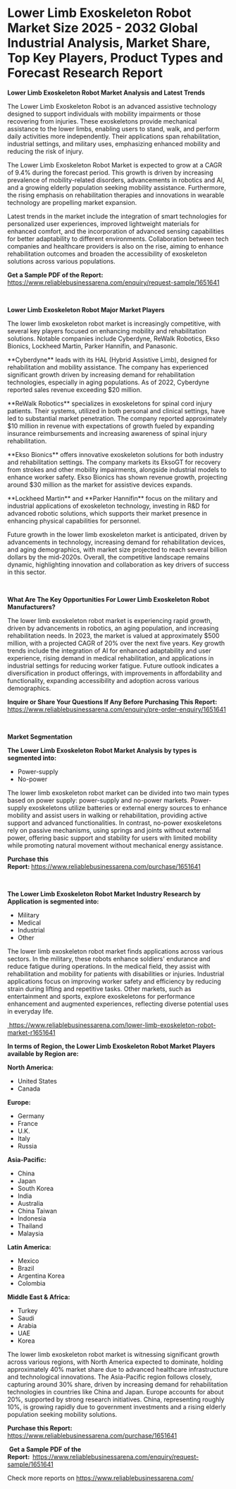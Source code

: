 <p><h1>Lower Limb Exoskeleton Robot Market Size 2025 - 2032 Global Industrial Analysis, Market Share, Top Key Players, Product Types and Forecast Research Report</h1></p><p><strong>Lower Limb Exoskeleton Robot Market Analysis and Latest Trends</strong></p>
<p><p>The Lower Limb Exoskeleton Robot is an advanced assistive technology designed to support individuals with mobility impairments or those recovering from injuries. These exoskeletons provide mechanical assistance to the lower limbs, enabling users to stand, walk, and perform daily activities more independently. Their applications span rehabilitation, industrial settings, and military uses, emphasizing enhanced mobility and reducing the risk of injury.</p><p>The Lower Limb Exoskeleton Robot Market is expected to grow at a CAGR of 9.4% during the forecast period. This growth is driven by increasing prevalence of mobility-related disorders, advancements in robotics and AI, and a growing elderly population seeking mobility assistance. Furthermore, the rising emphasis on rehabilitation therapies and innovations in wearable technology are propelling market expansion. </p><p>Latest trends in the market include the integration of smart technologies for personalized user experiences, improved lightweight materials for enhanced comfort, and the incorporation of advanced sensing capabilities for better adaptability to different environments. Collaboration between tech companies and healthcare providers is also on the rise, aiming to enhance rehabilitation outcomes and broaden the accessibility of exoskeleton solutions across various populations.</p></p>
<p><strong>Get a Sample PDF of the Report:&nbsp;</strong> <a href="https://www.reliablebusinessarena.com/enquiry/request-sample/1651641?utm_campaign=3495&utm_medium=2&utm_source=Github&utm_content=ia&utm_term=23032025&utm_id=lower-limb-exoskeleton-robot">https://www.reliablebusinessarena.com/enquiry/request-sample/1651641</a></p>
<p>&nbsp;</p>
<p><strong>Lower Limb Exoskeleton Robot Major Market Players</strong></p>
<p><p>The lower limb exoskeleton robot market is increasingly competitive, with several key players focused on enhancing mobility and rehabilitation solutions. Notable companies include Cyberdyne, ReWalk Robotics, Ekso Bionics, Lockheed Martin, Parker Hannifin, and Panasonic.</p><p>**Cyberdyne** leads with its HAL (Hybrid Assistive Limb), designed for rehabilitation and mobility assistance. The company has experienced significant growth driven by increasing demand for rehabilitation technologies, especially in aging populations. As of 2022, Cyberdyne reported sales revenue exceeding $20 million.</p><p>**ReWalk Robotics** specializes in exoskeletons for spinal cord injury patients. Their systems, utilized in both personal and clinical settings, have led to substantial market penetration. The company reported approximately $10 million in revenue with expectations of growth fueled by expanding insurance reimbursements and increasing awareness of spinal injury rehabilitation.</p><p>**Ekso Bionics** offers innovative exoskeleton solutions for both industry and rehabilitation settings. The company markets its EksoGT for recovery from strokes and other mobility impairments, alongside industrial models to enhance worker safety. Ekso Bionics has shown revenue growth, projecting around $30 million as the market for assistive devices expands.</p><p>**Lockheed Martin** and **Parker Hannifin** focus on the military and industrial applications of exoskeleton technology, investing in R&D for advanced robotic solutions, which supports their market presence in enhancing physical capabilities for personnel.</p><p>Future growth in the lower limb exoskeleton market is anticipated, driven by advancements in technology, increasing demand for rehabilitation devices, and aging demographics, with market size projected to reach several billion dollars by the mid-2020s. Overall, the competitive landscape remains dynamic, highlighting innovation and collaboration as key drivers of success in this sector.</p></p>
<p>&nbsp;</p>
<p><strong>What Are The Key Opportunities For Lower Limb Exoskeleton Robot Manufacturers?</strong></p>
<p><p>The lower limb exoskeleton robot market is experiencing rapid growth, driven by advancements in robotics, an aging population, and increasing rehabilitation needs. In 2023, the market is valued at approximately $500 million, with a projected CAGR of 20% over the next five years. Key growth trends include the integration of AI for enhanced adaptability and user experience, rising demand in medical rehabilitation, and applications in industrial settings for reducing worker fatigue. Future outlook indicates a diversification in product offerings, with improvements in affordability and functionality, expanding accessibility and adoption across various demographics.</p></p>
<p><strong>Inquire or Share Your Questions If Any Before Purchasing This Report:</strong> <a href="https://www.reliablebusinessarena.com/enquiry/pre-order-enquiry/1651641?utm_campaign=3495&utm_medium=2&utm_source=Github&utm_content=ia&utm_term=23032025&utm_id=lower-limb-exoskeleton-robot">https://www.reliablebusinessarena.com/enquiry/pre-order-enquiry/1651641</a></p>
<p>&nbsp;</p>
<p><strong>Market Segmentation</strong></p>
<p><strong>The Lower Limb Exoskeleton Robot Market Analysis by types is segmented into:</strong></p>
<p><ul><li>Power-supply</li><li>No-power</li></ul></p>
<p><p>The lower limb exoskeleton robot market can be divided into two main types based on power supply: power-supply and no-power markets. Power-supply exoskeletons utilize batteries or external energy sources to enhance mobility and assist users in walking or rehabilitation, providing active support and advanced functionalities. In contrast, no-power exoskeletons rely on passive mechanisms, using springs and joints without external power, offering basic support and stability for users with limited mobility while promoting natural movement without mechanical energy assistance.</p></p>
<p><strong>Purchase this Report:&nbsp;</strong><a href="https://www.reliablebusinessarena.com/purchase/1651641?utm_campaign=3495&utm_medium=2&utm_source=Github&utm_content=ia&utm_term=23032025&utm_id=lower-limb-exoskeleton-robot">https://www.reliablebusinessarena.com/purchase/1651641</a></p>
<p>&nbsp;</p>
<p><strong>The Lower Limb Exoskeleton Robot Market Industry Research by Application is segmented into:</strong></p>
<p><ul><li>Military</li><li>Medical</li><li>Industrial</li><li>Other</li></ul></p>
<p><p>The lower limb exoskeleton robot market finds applications across various sectors. In the military, these robots enhance soldiers' endurance and reduce fatigue during operations. In the medical field, they assist with rehabilitation and mobility for patients with disabilities or injuries. Industrial applications focus on improving worker safety and efficiency by reducing strain during lifting and repetitive tasks. Other markets, such as entertainment and sports, explore exoskeletons for performance enhancement and augmented experiences, reflecting diverse potential uses in everyday life.</p></p>
<p><a href="https://www.reliablebusinessarena.com/lower-limb-exoskeleton-robot-market-r1651641?utm_campaign=3495&utm_medium=2&utm_source=Github&utm_content=ia&utm_term=23032025&utm_id=lower-limb-exoskeleton-robot">&nbsp;https://www.reliablebusinessarena.com/lower-limb-exoskeleton-robot-market-r1651641</a></p>
<p><strong>In terms of Region, the Lower Limb Exoskeleton Robot Market Players available by Region are:</strong></p>
<p>
    <p> <strong> North America: </strong>
        <ul>
            <li>United States</li>
            <li>Canada</li>
        </ul>
        </p> 
    <p> <strong> Europe: </strong>
        <ul>
            <li>Germany</li>
            <li>France</li>
            <li>U.K.</li>
            <li>Italy</li>
            <li>Russia</li>
        </ul>
        </p> 
    <p> <strong> Asia-Pacific: </strong>
        <ul>
            <li>China</li>
            <li>Japan</li>
            <li>South Korea</li>
            <li>India</li>
            <li>Australia</li>
            <li>China Taiwan</li>
            <li>Indonesia</li>
            <li>Thailand</li>
            <li>Malaysia</li>
        </ul>
        </p> 
    <p> <strong> Latin America: </strong>
        <ul>
            <li>Mexico</li>
            <li>Brazil</li>
            <li>Argentina Korea</li>
            <li>Colombia</li>
        </ul>
        </p> 
    <p> <strong> Middle East & Africa: </strong>
        <ul>
            <li>Turkey</li>
            <li>Saudi</li>
            <li>Arabia</li>
            <li>UAE</li>
            <li>Korea</li>
        </ul>
    </p>
    </p>
<p><p>The lower limb exoskeleton robot market is witnessing significant growth across various regions, with North America expected to dominate, holding approximately 40% market share due to advanced healthcare infrastructure and technological innovations. The Asia-Pacific region follows closely, capturing around 30% share, driven by increasing demand for rehabilitation technologies in countries like China and Japan. Europe accounts for about 20%, supported by strong research initiatives. China, representing roughly 10%, is growing rapidly due to government investments and a rising elderly population seeking mobility solutions.</p></p>
<p><strong>Purchase this Report: </strong><a href="https://www.reliablebusinessarena.com/purchase/1651641?utm_campaign=3495&utm_medium=2&utm_source=Github&utm_content=ia&utm_term=23032025&utm_id=lower-limb-exoskeleton-robot">https://www.reliablebusinessarena.com/purchase/1651641</a></p>
<p>&nbsp;<strong>Get a Sample PDF of the Report:&nbsp;&nbsp;</strong><a href="https://www.reliablebusinessarena.com/enquiry/request-sample/1651641?utm_campaign=3495&utm_medium=2&utm_source=Github&utm_content=ia&utm_term=23032025&utm_id=lower-limb-exoskeleton-robot">https://www.reliablebusinessarena.com/enquiry/request-sample/1651641</a></p>
<p><strong></strong></p>
<p>Check more reports on <a href="https://www.reliablebusinessarena.com/?utm_campaign=3495&utm_medium=2&utm_source=Github&utm_content=ia&utm_term=23032025&utm_id=lower-limb-exoskeleton-robot">https://www.reliablebusinessarena.com/</a></p>
